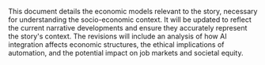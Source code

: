 This document details the economic models relevant to the story, necessary for understanding the socio-economic context. It will be updated to reflect the current narrative developments and ensure they accurately represent the story's context. The revisions will include an analysis of how AI integration affects economic structures, the ethical implications of automation, and the potential impact on job markets and societal equity.
